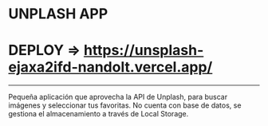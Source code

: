 # UNPLASH APP

# DEPLOY => https://unsplash-ejaxa2ifd-nandolt.vercel.app/

----------------------------------------------------------------

Pequeña aplicación que aprovecha la API de Unplash, para buscar imágenes y seleccionar tus favoritas.
No cuenta con base de datos, se gestiona el almacenamiento a través de Local Storage.



